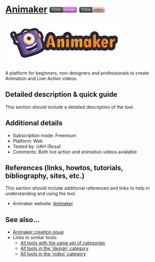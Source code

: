 # [Animaker](https://www.animaker.com/)  [<img src="images/design.png" align="bottom">](https://github.com/e-CLOSE/Toolbox/issues?q=label%3A01_TOOL+label%3Adesign) [<img src="images/video.png" align="bottom">](https://github.com/e-CLOSE/Toolbox/issues?q=label%3A01_TOOL+label%3Avideo)

![Animaker logo](images/animaker.png)

A platform for beginners, non-designers and professionals to create Animation and Live-Action videos.


## Detailed description & quick guide

This section should include a detailed description of the tool.


## Additional details

- Subscription mode: Freemium
- Platform: Web
- Tested by: UAH (Rosa)
- Comments: Both live action and animation videos  avialable


## References (links, howtos, tutorials, bibliography, sites, etc.)

This section should include additional references and links to help in
understanding and using the tool.

- Animaker website: [Animaker](https://www.animaker.com/)


## See also...

- [Animaker creation issue](https://github.com/e-CLOSE/Toolbox/issues/99)
- Links to similar tools:
  - [All tools with the same set of categories](https://github.com/e-CLOSE/Toolbox/issues?q=label%3A01_TOOL+label%3Avideo)
  - [All tools in the 'design' category](https://github.com/e-CLOSE/Toolbox/issues?q=label%3A01_TOOL+label%3Adesign)
  - [All tools in the 'video' category](https://github.com/e-CLOSE/Toolbox/issues?q=label%3A01_TOOL+label%3Avideo)
